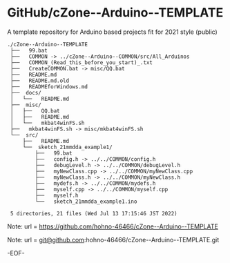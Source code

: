 # GitHub/cZone--Arduino--TEMPLATE

A template repository for Arduino based projects fit for 2021 style (public)

    ./cZone--Arduino--TEMPLATE
     ├──   99.bat
     ├──   COMMON -> ../cZone--Arduino--COMMON/src/All_Arduinos
     ├──   COMMON_(Read_this_before_you_start)_.txt
     ├──   CreateCOMMON.bat -> misc/QQ.bat
     ├──   README.md
     ├──   README.md.old
     ├──   READMEforWindows.md
     ├──  docs/
     │   └──   README.md
     ├──  misc/
     │   ├──   QQ.bat
     │   ├──   README.md
     │   └──   mkbat4winFS.sh
     ├──   mkbat4winFS.sh -> misc/mkbat4winFS.sh
     └──  src/
         ├──   README.md
         └──  sketch_21mmdda_example1/
             ├──   99.bat
             ├──   config.h -> ../../COMMON/config.h
             ├──   debugLevel.h -> ../../COMMON/debugLevel.h
             ├──   myNewClass.cpp -> ../../COMMON/myNewClass.cpp
             ├──   myNewClass.h -> ../../COMMON/myNewClass.h
             ├──   mydefs.h -> ../../COMMON/mydefs.h
             ├──   myself.cpp -> ../../COMMON/myself.cpp
             ├──   myself.h
             └──   sketch_21mmdda_example1.ino
     
     5 directories, 21 files (Wed Jul 13 17:15:46 JST 2022)


Note: url = https://github.com/hohno-46466/cZone--Arduino--TEMPLATE

Note: url = git@github.com:hohno-46466/cZone--Arduino--TEMPLATE.git

-EOF-
